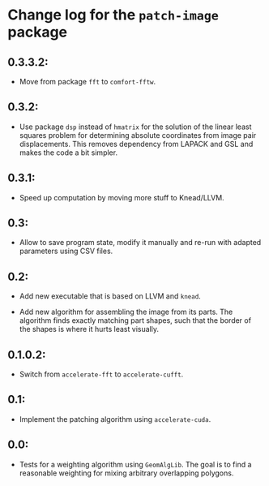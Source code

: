 # Change log for the `patch-image` package

## 0.3.3.2:

 * Move from package `fft` to `comfort-fftw`.

## 0.3.2:

 * Use package `dsp` instead of `hmatrix`
   for the solution of the linear least squares problem
   for determining absolute coordinates from image pair displacements.
   This removes dependency from LAPACK and GSL
   and makes the code a bit simpler.

## 0.3.1:

 * Speed up computation by moving more stuff to Knead/LLVM.

## 0.3:

 * Allow to save program state, modify it manually
   and re-run with adapted parameters using CSV files.

## 0.2:

 * Add new executable that is based on LLVM and `knead`.

 * Add new algorithm for assembling the image from its parts.
   The algorithm finds exactly matching part shapes,
   such that the border of the shapes is where it hurts least visually.

## 0.1.0.2:

 * Switch from `accelerate-fft` to `accelerate-cufft`.

## 0.1:

 * Implement the patching algorithm using `accelerate-cuda`.

## 0.0:

 * Tests for a weighting algorithm using `GeomAlgLib`.
   The goal is to find a reasonable weighting
   for mixing arbitrary overlapping polygons.
